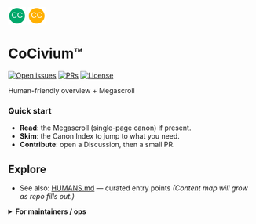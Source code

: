 [![CoCivium™ Control Room](https://raw.githubusercontent.com/rickballard/CoCache/main/docs/assets/brand/cocivium_logo_green_tm.svg)](https://github.com/rickballard/CoCache/blob/main/docs/CONSOLE.md)
[![Giant Metrics Index](https://raw.githubusercontent.com/rickballard/CoCache/main/docs/assets/brand/cocivium_logo_amber_tm.svg)](https://github.com/rickballard/CoCache/blob/main/docs/METRICS_INDEX.md)
# CoCivium™



[![Open issues](https://img.shields.io/github/issues/rickballard/CoCivium)](../../issues) [![PRs](https://img.shields.io/github/issues-pr/rickballard/CoCivium)](../../pulls) [![License](https://img.shields.io/github/license/rickballard/CoCivium)](./LICENSE)

Human-friendly overview + Megascroll

### Quick start
- **Read**: the Megascroll (single-page canon) if present.
- **Skim**: the Canon Index to jump to what you need.
- **Contribute**: open a Discussion, then a small PR.

## Explore
- See also: [HUMANS.md](docs/HUMANS.md) — curated entry points
_(Content map will grow as repo fills out.)_

<details>
<summary><b>For maintainers / ops</b></summary>

- Scripts live under ops/ and .github/.
- Seed-kit: see CoCache → ops/kits/Build-CoSuiteSeedKit.ps1.

</details>


